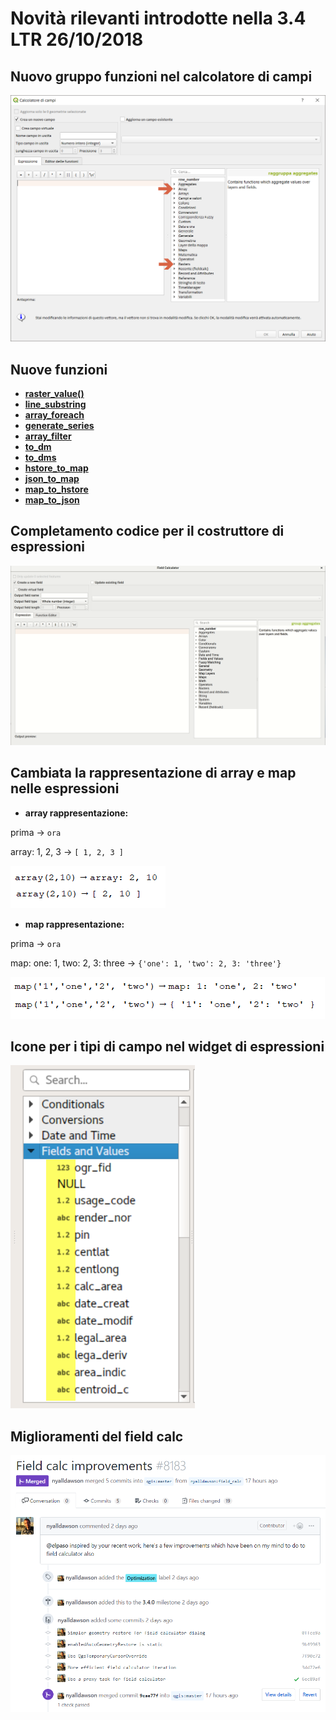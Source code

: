 # Novità rilevanti introdotte nella 3.4 LTR 26/10/2018

## Nuovo gruppo funzioni nel calcolatore di campi
![](/img/novita_34/neo_gruppo2.png)

## Nuove funzioni
* [**raster_value()**](../gr_funzioni/rasters/raster_value.html)
* [**line_substring**](../gr_funzioni/geometria/line_substring.html)
* [**array_foreach**](../gr_funzioni/array/array_foreach.html)
* [**generate_series**](../gr_funzioni/arrays/generate_series.html)
* [**array_filter**](../gr_funzioni/array/array_filter.html)
* [**to_dm**](../gr_funzioni/conversioni/to_dm.html)
* [**to_dms**](../gr_funzioni/conversioni/to_dms.html)
* [**hstore_to_map**](../gr_funzioni/maps/hstore_to_map.html)
* [**json_to_map**](../gr_funzioni/maps/json_to_map.html)
* [**map_to_hstore**](../gr_funzioni/maps/map_to_hstore.html)
* [**map_to_json**](../gr_funzioni/maps/map_to_json.html)

## Completamento codice per il costruttore di espressioni
![](/img/novita_34/completa_field_calc.gif)

## Cambiata la rappresentazione di array e map nelle espressioni

* **array rappresentazione:**

prima → `ora`

array: 1, 2, 3 → `[ 1, 2, 3 ]`

![](/img/novita_34/arrays.png)

* **map rappresentazione:**

prima → `ora`

map: one: 1, two: 2, 3: three → `{'one': 1, 'two': 2, 3: 'three'}`

![](/img/novita_34/map.png)

## Icone per i tipi di campo nel widget di espressioni

![](/img/novita_34/icone_widget_01.png)

## Miglioramenti del field calc

![](/img/novita_34/miglioramenti.png)
